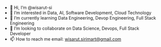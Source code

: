 - 👋 Hi, I’m @wisarut-si
- 👀 I’m interested in Data, AI, Software Development, Cloud Technology
- 🌱 I’m currently learning Data Engineering, Devop Engineering, Full Stack Engineering
- 💞️ I’m looking to collaborate on Data Science, Devops, Full Stack Developer
- 📫 How to reach me email: wisarut.sirimart@gmail.com 

<!---
wisarut-sirimart/wisarut-sirimart is a ✨ special ✨ repository because its `README.md` (this file) appears on your GitHub profile.
You can click the Preview link to take a look at your changes.
--->